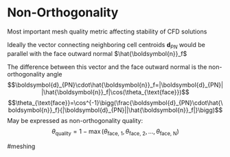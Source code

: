 # Non-Orthogonality
Most important mesh quality metric affecting stability of CFD solutions

Ideally the vector connecting neighboring cell centroids $\boldsymbol{d}_{PN}$ would be parallel with the face outward normal $\hat{\boldsymbol{n}}_f$

The difference between this vector and the face outward normal is the non-orthogonality angle
$$\boldsymbol{d}_{PN}\cdot\hat{\boldsymbol{n}}_f=|\boldsymbol{d}_{PN}||\hat{\boldsymbol{n}}_f|\cos(\theta_{\text{face}})$$
$$\theta_{\text{face}}=\cos^{-1}\bigg(\frac{\boldsymbol{d}_{PN}\cdot\hat{\boldsymbol{n}}_f}{|\boldsymbol{d}_{PN}||\hat{\boldsymbol{n}}_f|}\bigg)$$
May be expressed as non-orthogonality quality:
$$\theta_\text{quality}=1-\max(\theta_\text{face, 1},\theta_\text{face, 2},\dots,\theta_\text{face, N})$$

#meshing